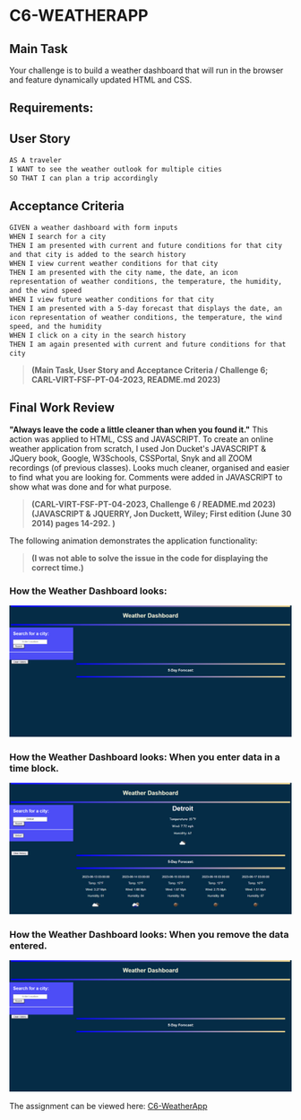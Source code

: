 # C6-WEATHERAPP
## Main Task

Your challenge is to build a weather dashboard that will run in the browser and feature dynamically updated HTML and CSS.

## Requirements:

## User Story

```
AS A traveler
I WANT to see the weather outlook for multiple cities
SO THAT I can plan a trip accordingly
```

## Acceptance Criteria

```
GIVEN a weather dashboard with form inputs
WHEN I search for a city
THEN I am presented with current and future conditions for that city and that city is added to the search history
WHEN I view current weather conditions for that city
THEN I am presented with the city name, the date, an icon representation of weather conditions, the temperature, the humidity, and the wind speed
WHEN I view future weather conditions for that city
THEN I am presented with a 5-day forecast that displays the date, an icon representation of weather conditions, the temperature, the wind speed, and the humidity
WHEN I click on a city in the search history
THEN I am again presented with current and future conditions for that city
```
> **(Main Task, User Story and Acceptance Criteria / Challenge 6; CARL-VIRT-FSF-PT-04-2023, README.md 2023)** 

## Final Work Review

**"Always leave the code a little cleaner than when you found it."**  This action was applied to HTML, CSS and JAVASCRIPT. To create an online weather application from scratch, I used Jon Ducket's JAVASCRIPT & JQuery book, Google, W3Schools, CSSPortal, Snyk and all ZOOM recordings (of previous classes). Looks much cleaner, organised and easier to find what you are looking for. Comments were added in JAVASCRIPT to show what was done and for what purpose.

> **(CARL-VIRT-FSF-PT-04-2023, Challenge 6 / README.md 2023)**
> **(JAVASCRIPT & JQUERRY, Jon Duckett, Wiley; First edition (June 30 2014) pages 14-292. )**

The following animation demonstrates the application functionality:

> **(I was not able to solve the issue in the code for displaying the correct time.)**

### How the Weather Dashboard looks:

![images/WeatherApp1.png](images/WeatherApp1.png)

### How the Weather Dashboard looks: When you enter data in a time block.

![images/WeatherApp2.png](images/WeatherApp2.png)

### How the Weather Dashboard looks: When you remove the data entered.

![images/WeatherApp3.png](images/WeatherApp3.png)

The assignment can be viewed here: [C6-WeatherApp](https://smarquis85.github.io/C6-WeatherApp/)
